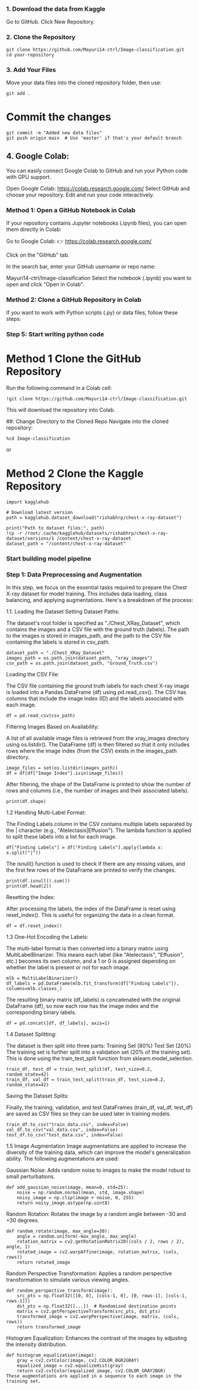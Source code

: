 ### 1. Download the data from Kaggle
Go to GitHub.
Click New Repository.

### 2. Clone the Repository
```
git clone https://github.com/Mayuri14-ctrl/Image-classification.git 
cd your-repository
```
### 3. Add Your Files
Move your data files into the cloned repository folder, then use:
```
git add .
```
# Commit the changes
```
git commit -m "Added new data files"
git push origin main  # Use 'master' if that's your default branch
```

## 4. Google Colab:
You can easily connect Google Colab to GitHub and run your Python code with GPU support.

Open Google Colab: https://colab.research.google.com/
Select GitHub and choose your repository.
Edit and run your code interactively.

### Method 1: Open a GitHub Notebook in Colab
If your repository contains Jupyter notebooks (.ipynb files), you can open them directly in Colab:

Go to Google Colab:
👉 https://colab.research.google.com/

Click on the "GitHub" tab.

In the search bar, enter your GitHub username or repo name:

Mayuri14-ctrl/Image-classification
Select the notebook (.ipynb) you want to open and click "Open in Colab".

### Method 2: Clone a GitHub Repository in Colab
If you want to work with Python scripts (.py) or data files, follow these steps:

### Step 5: Start writing python code 
# Method 1 Clone the GitHub Repository
Run the following command in a Colab cell:

```
!git clone https://github.com/Mayuri14-ctrl/Image-classification.git
```
This will download the repository into Colab.

##: Change Directory to the Cloned Repo
Navigate into the cloned repository:
```
%cd Image-classification
```
or 
# Method 2 Clone the Kaggle Repository
```
import kagglehub

# Download latest version
path = kagglehub.dataset_download("rishabhrp/chest-x-ray-dataset")

print("Path to dataset files:", path)
!cp -r /root/.cache/kagglehub/datasets/rishabhrp/chest-x-ray-dataset/versions/1 /content/chest-x-ray-dataset
dataset_path = "/content/chest-x-ray-dataset"
```
### Start building model pipeline
### Step 1: Data Preprocessing and Augmentation
In this step, we focus on the essential tasks required to prepare the Chest X-ray dataset for model training. This includes data loading, class balancing, and applying augmentations. Here's a breakdown of the process:

1.1. Loading the Dataset
Setting Dataset Paths:

The dataset's root folder is specified as "./Chest_XRay_Dataset", which contains the images and a CSV file with the ground truth (labels).
The path to the images is stored in images_path, and the path to the CSV file containing the labels is stored in csv_path.
```
dataset_path = "./Chest_XRay_Dataset"
images_path = os.path.join(dataset_path, "xray_images")
csv_path = os.path.join(dataset_path, "Ground_Truth.csv")
```
Loading the CSV File:

The CSV file containing the ground truth labels for each chest X-ray image is loaded into a Pandas DataFrame (df) using pd.read_csv(). The CSV has columns that include the image index (ID) and the labels associated with each image.
```
df = pd.read_csv(csv_path)
```
Filtering Images Based on Availability:

A list of all available image files is retrieved from the xray_images directory using os.listdir().
The DataFrame (df) is then filtered so that it only includes rows where the image index (from the CSV) exists in the images_path directory.
```
image_files = set(os.listdir(images_path))
df = df[df["Image Index"].isin(image_files)]
```
After filtering, the shape of the DataFrame is printed to show the number of rows and columns (i.e., the number of images and their associated labels).
```
print(df.shape)
```
1.2 Handling Multi-Label Format:

The Finding Labels column in the CSV contains multiple labels separated by the | character (e.g., "Atelectasis|Effusion").
The lambda function is applied to split these labels into a list for each image.
```
df["Finding Labels"] = df["Finding Labels"].apply(lambda x: x.split("|"))
```
The isnull() function is used to check if there are any missing values, and the first few rows of the DataFrame are printed to verify the changes.
```
print(df.isnull().sum())
print(df.head(2))
```
Resetting the Index:

After processing the labels, the index of the DataFrame is reset using reset_index(). This is useful for organizing the data in a clean format.
```
df = df.reset_index()
```
1.3 One-Hot Encoding the Labels:

The multi-label format is then converted into a binary matrix using MultiLabelBinarizer. This means each label (like "Atelectasis", "Effusion", etc.) becomes its own column, and a 1 or 0 is assigned depending on whether the label is present or not for each image.
```
mlb = MultiLabelBinarizer()
df_labels = pd.DataFrame(mlb.fit_transform(df["Finding Labels"]), columns=mlb.classes_)
```
The resulting binary matrix (df_labels) is concatenated with the original DataFrame (df), so now each row has the image index and the corresponding binary labels.
```
df = pd.concat([df, df_labels], axis=1)
```
1.4 Dataset Splitting:

The dataset is then split into three parts:
Training Set (80%)
Test Set (20%)
The training set is further split into a validation set (20% of the training set).
This is done using the train_test_split function from sklearn.model_selection.
```
train_df, test_df = train_test_split(df, test_size=0.2, random_state=42)
train_df, val_df = train_test_split(train_df, test_size=0.2, random_state=42)
```
Saving the Dataset Splits:

Finally, the training, validation, and test DataFrames (train_df, val_df, test_df) are saved as CSV files so they can be used later in training models.
```
train_df.to_csv("train_data.csv", index=False)
val_df.to_csv("val_data.csv", index=False)
test_df.to_csv("test_data.csv", index=False)
```

1.5 Image Augmentation
Image augmentations are applied to increase the diversity of the training data, which can improve the model's generalization ability. The following augmentations are used:

Gaussian Noise: Adds random noise to images to make the model robust to small perturbations.
```
def add_gaussian_noise(image, mean=0, std=25):
    noise = np.random.normal(mean, std, image.shape)
    noisy_image = np.clip(image + noise, 0, 255)
    return noisy_image.astype(np.uint8)
```
Random Rotation: Rotates the image by a random angle between -30 and +30 degrees.

```
def random_rotate(image, max_angle=30):
    angle = random.uniform(-max_angle, max_angle)
    rotation_matrix = cv2.getRotationMatrix2D((cols / 2, rows / 2), angle, 1)
    rotated_image = cv2.warpAffine(image, rotation_matrix, (cols, rows))
    return rotated_image
```
Random Perspective Transformation: Applies a random perspective transformation to simulate various viewing angles.

```
def random_perspective_transform(image):
    src_pts = np.float32([[0, 0], [cols-1, 0], [0, rows-1], [cols-1, rows-1]])
    dst_pts = np.float32([...])  # Randomized destination points
    matrix = cv2.getPerspectiveTransform(src_pts, dst_pts)
    transformed_image = cv2.warpPerspective(image, matrix, (cols, rows))
    return transformed_image
```
Histogram Equalization: Enhances the contrast of the images by adjusting the intensity distribution.

```
def histogram_equalization(image):
    gray = cv2.cvtColor(image, cv2.COLOR_BGR2GRAY)
    equalized_image = cv2.equalizeHist(gray)
    return cv2.cvtColor(equalized_image, cv2.COLOR_GRAY2BGR)
These augmentations are applied in a sequence to each image in the training set.
```

